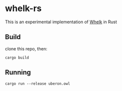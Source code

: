# whelk-rs

This is an experimental implementation of [Whelk](https://github.com/balhoff/whelk) in Rust

## Build

clone this repo, then:

```
cargo build
```

## Running

```
cargo run --release uberon.owl
```
